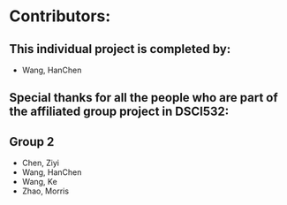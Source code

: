 # Contributors:
## This individual project is completed by:
- Wang, HanChen

## Special thanks for all the people who are part of the affiliated group project in DSCI532:
## Group 2
- Chen, Ziyi
- Wang, HanChen
- Wang, Ke
- Zhao, Morris
